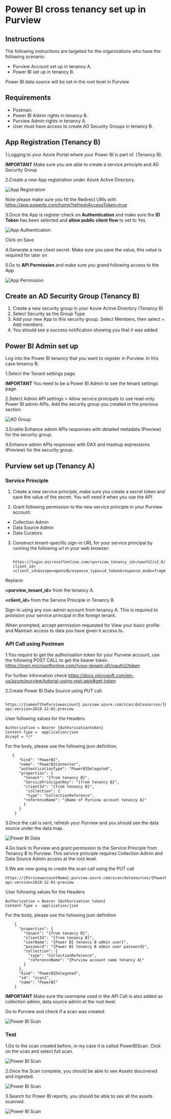 # Power BI cross tenancy set up in Purview

## Instructions

The following instructions are targeted for the organizations who have the following scenario:

- Purview Account set up in tenancy A.
- Power BI set up in tenancy B.

Power BI data source will be set in the root level in Purview

## Requirements

- Postman.
- Power BI Admin rights in tenancy B.
- Purview Admin rights in tenancy A.
- User must have access to create AD Security Groups in tenancy B.

## App Registration (Tenancy B)

1.Logging to your Azure Portal where your Power BI is part of. (Tenancy B).
  
**IMPORTANT** Make sure you are able to create a service principle and AD Security Group

2.Create a new App registration under Azure Active Directory.

 ![App Registration](Images/aad-app-registration-set-up.png)

Note please make sure you fill the Redirect URIs with <https://app.powerbi.com/home?refreshAccessToken=true>

3.Once the App is register check on **Authentication** and make sure the **ID Token** has been selected and **allow public client flow** to set to Yes

 ![App Authentication](Images/app-registration-token-setup.png)

Click on Save

4.Generate a new client secret. Make sure you save the value, this value is required for later on

5.Go to **API Permission** and make sure you grand following access to the App

 ![App Permission](Images/app-registration-API.png)

## Create an AD Security Group (Tenancy B)

1. Create a new security group in your Azure Active Directory (Tenancy B)
2. Select Security as the Group Type.
3. Add your new App to this security group. Select Members, then select + Add members.
4. You should see a success notification showing you that it was added.

## Power BI Admin set up

Log into the Power BI tenancy that you want to register in Purview. In this case tenancy B.

1.Select the Tenant settings page.

**IMPORTANT** You need to be a Power BI Admin to see the tenant settings page.

2.Select Admin API settings > Allow service principals to use read-only Power BI admin APIs. Add the security group you created in the previous section.

 ![AD Group](Images/power-bi-security-group-api-read-only.png)

3.Enable Enhance admin APIs responses with detailed metadata (Preview) for the security group.

4.Enhance admin APIs responses with DAX and mashup expressions (Preview) for the security group.

## Purview set up (Tenancy A)

### Service Principle

1. Create a new service principle, make sure you create a secret token and save the value of the secret. You will need it when you use the API

2. Grant following permission to the new service principle in your Purview account.

- Collection Admin
- Data Source Admin
- Data Curators

3. Construct tenant-specific sign-in URL for your service principal by running the following url in your web browser:

        https://login.microsoftonline.com/<purview_tenancy_id>/oauth2/v2.0/authorize?client_id=<client_id>&scope=openid&response_type=id_token&response_mode=fragment&state=1234&nonce=67890

Replace:

**<purview_tenant_id>** from the tenancy A.

**<client_id>**  from the Service Principle in Tenancy B

Sign-in using any non-admin account from tenancy A. This is required to provision your service principal in the foreign tenant.

When prompted, accept permission requested for View your basic profile and Maintain access to data you have given it access to.

### API Call using Postman

1.You require to get the authorisation token for your Purview account, use the following POST CALL to get the bearer token. <https://login.microsoftonline.com/{your-tenant-id}/oauth2/token>

For further information check <https://docs.microsoft.com/en-us/azure/purview/tutorial-using-rest-apis#get-token>

2.Create Power BI Data Source using PUT call.

      https://{nameofthePurviewaccount}.purview.azure.com/scan/datasources/{PowerBIDataSourceName}?api-version=2018-12-01-preview

User following values for the Headers.

    Authorization = Bearer {Authorisationtoken}
    Content-Type =  application/json
    Accept = */*

For the body, please use the following json definition.

       {
          "kind": "PowerBI",
          "name": "PowerBIConnector",
          "authenticationType": "PowerBIDelegated",
          "properties": {
            "tenant": "{from tenancy B}",
            "ServicePrincipalKey": "{from tenancy B}",
            "clientId": "{from tenancy B}",
             "collection": {
             "type": "CollectionReference",
            "referenceName": "{Name of Purview account tenancy A}"
            }
          }
        }

3.Once the call is sent, refresh your Purview and you should see the data source under the data map.

![Power BI Data](Images/power-bi-data-source-purview.png)

4.Go back to Purview and grant permission to the Service Principle from Tenancy B to Purview.
This service principle requires Collection Admin and Data Source Admin access at the root level.

5.We are now going to create the scan call using the PUT call  

    https://{PurviewaccountName}.purview.azure.com/scan/datasources/{PowerBIDataSourceName}/scans/PowerBIScan?api-version=2018-12-01-preview

User following values for the Headers

    Authorization = Bearer {Authorisation token}
    Content-Type =  application/json

 For the body, please use the following json definition

        {
          "properties": {
            "tenant": "{from tenancy B}",
            "clientId": "{from tenancy B}",
            "userName": "{Power BI tenancy B admin user}",
            "password": "{Power BI tenancy B admin user password}",
            "collection": {
              "type": "CollectionReference",
              "referenceName": "{Purview account name tenancy A}"
            }
          },
          "kind": "PowerBIDelegated",
          "id": "scan1",
          "name": "PowerBI"
        }

**IMPORTANT** Make sure the username used in the API Call is also added as collection admin, data source admin at the root level.

Go to Purview and check if a scan was created.

![Power BI Scan](Images/power-bi-data-scan-purview.png)

### Test

1.Go to the scan created before, in my case it is called PowerBIScan. Click on the scan and select full scan.

![Power BI Scan](Images/power-bi-data-runscan-purview.png)

2.Once the Scan complete, you should be able to see Assets discovered and ingested.

![Power BI Scan](Images/power-bi-data-runscan-sucess-purview.png)

3.Search for Power BI reports, you should be able to see all the assets scanned.

![Power BI Scan](Images/power-bi-assets-purview.png)
